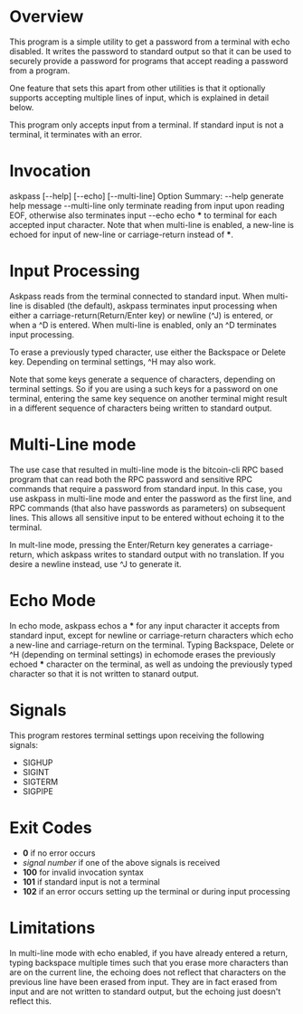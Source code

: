 # Overview

This program is a simple utility to get a password from a terminal with echo
disabled.  It writes the password to standard output so that it can be used to
securely provide a password for programs that accept reading a password from a
program.

One feature that sets this apart from other utilities is that it optionally
supports accepting multiple lines of input, which is explained in detail below.

This program only accepts input from a terminal. If standard input is not a
terminal, it terminates with an error.

# Invocation

askpass \[--help\] \[--echo\] \[--multi-line\]
Option Summary:
  --help                generate help message
  --multi-line          only terminate reading from input upon reading EOF, 
                        otherwise  also terminates input
  --echo                echo __*__ to terminal for each accepted input character.
                          Note that when multi-line is enabled, a new-line is 
                        echoed for input of new-line or carriage-return instead
                        of __*__.

# Input Processing

Askpass reads from the terminal connected to standard input.  When multi-line
is disabled (the default), askpass terminates input processing when either a
carriage-return(Return/Enter key) or newline (^J) is entered, or when a ^D is
entered.  When multi-line is enabled, only an ^D terminates input processing.

To erase a previously typed character, use either the Backspace or Delete key.
Depending on terminal settings, ^H may also work.

Note that some keys generate a sequence of characters, depending on terminal
settings.  So if you are using a such keys for a password on one terminal,
entering the same key sequence on another terminal might result in a different
sequence of characters being written to standard output.

# Multi-Line mode

The use case that resulted in multi-line mode is the bitcoin-cli RPC based
program that can read both the RPC password and sensitive RPC commands that
require a password from standard input.  In this case, you use askpass in
multi-line mode and enter the password as the first line, and RPC commands
(that also have passwords as parameters) on subsequent lines.  This allows all
sensitive input to be entered without echoing it to the terminal.

In mult-line mode, pressing the Enter/Return key generates a carriage-return,
which askpass writes to standard output with no translation.  If you desire
a newline instead, use ^J to generate it.

# Echo Mode

In echo mode, askpass echos a __*__ for any input character it accepts from
standard input, except for newline or carriage-return characters which echo a
new-line and carriage-return on the terminal.  Typing Backspace, Delete  or ^H
(depending on terminal settings) in echomode erases the previously echoed __*__
character on the terminal, as well as undoing the previously typed character so
that it is not written to stanard output.

# Signals

This program restores terminal settings upon receiving the following signals:

* SIGHUP
* SIGINT
* SIGTERM
* SIGPIPE

# Exit Codes

* __0__ if no error occurs
* _signal number_ if one of the above signals is received
* __100__ for invalid invocation syntax
* __101__ if standard input is not a terminal
* __102__ if an error occurs setting up the terminal or during input processing

# Limitations

In multi-line mode with echo enabled, if you have already entered a return,
typing backspace multiple times such that you erase more characters than are on
the current line, the echoing does not reflect that characters on the previous
line have been erased from input.  They are in fact erased from input and are
not written to standard output, but the echoing just doesn't reflect this.
